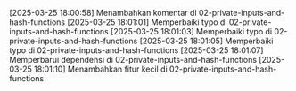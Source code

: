 [2025-03-25 18:00:58] Menambahkan komentar di 02-private-inputs-and-hash-functions
[2025-03-25 18:01:01] Memperbaiki typo di 02-private-inputs-and-hash-functions
[2025-03-25 18:01:03] Memperbaiki typo di 02-private-inputs-and-hash-functions
[2025-03-25 18:01:05] Memperbaiki typo di 02-private-inputs-and-hash-functions
[2025-03-25 18:01:07] Memperbarui dependensi di 02-private-inputs-and-hash-functions
[2025-03-25 18:01:10] Menambahkan fitur kecil di 02-private-inputs-and-hash-functions

